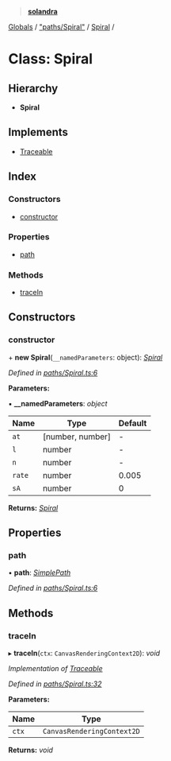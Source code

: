 > **[solandra](../README.md)**

[Globals](../README.md) / ["paths/Spiral"](../modules/_paths_spiral_.md) / [Spiral](_paths_spiral_.spiral.md) /

# Class: Spiral

## Hierarchy

* **Spiral**

## Implements

* [Traceable](../interfaces/_paths_index_.traceable.md)

## Index

### Constructors

* [constructor](_paths_spiral_.spiral.md#constructor)

### Properties

* [path](_paths_spiral_.spiral.md#path)

### Methods

* [traceIn](_paths_spiral_.spiral.md#tracein)

## Constructors

###  constructor

\+ **new Spiral**(`__namedParameters`: object): *[Spiral](_paths_spiral_.spiral.md)*

*Defined in [paths/Spiral.ts:6](https://github.com/jamesporter/solandra/blob/02e2cc9/src/lib/paths/Spiral.ts#L6)*

**Parameters:**

▪ **__namedParameters**: *object*

Name | Type | Default |
------ | ------ | ------ |
`at` | [number, number] | - |
`l` | number | - |
`n` | number | - |
`rate` | number | 0.005 |
`sA` | number | 0 |

**Returns:** *[Spiral](_paths_spiral_.spiral.md)*

## Properties

###  path

• **path**: *[SimplePath](_paths_simplepath_.simplepath.md)*

*Defined in [paths/Spiral.ts:6](https://github.com/jamesporter/solandra/blob/02e2cc9/src/lib/paths/Spiral.ts#L6)*

## Methods

###  traceIn

▸ **traceIn**(`ctx`: `CanvasRenderingContext2D`): *void*

*Implementation of [Traceable](../interfaces/_paths_index_.traceable.md)*

*Defined in [paths/Spiral.ts:32](https://github.com/jamesporter/solandra/blob/02e2cc9/src/lib/paths/Spiral.ts#L32)*

**Parameters:**

Name | Type |
------ | ------ |
`ctx` | `CanvasRenderingContext2D` |

**Returns:** *void*